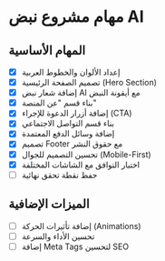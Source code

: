 # مهام مشروع نبض AI

## المهام الأساسية

- [x] إعداد الألوان والخطوط العربية
- [x] تصميم الصفحة الرئيسية (Hero Section)
- [x] إضافة شعار نبض AI مع أيقونة النبض
- [x] بناء قسم "عن المنصة"
- [x] إضافة أزرار الدعوة للإجراء (CTA)
- [x] بناء قسم التواصل الاجتماعي
- [x] إضافة وسائل الدفع المعتمدة
- [x] تصميم Footer مع حقوق النشر
- [x] تحسين التصميم للجوال (Mobile-First)
- [x] اختبار التوافق مع الشاشات المختلفة
- [ ] حفظ نقطة تحقق نهائية

## الميزات الإضافية

- [ ] إضافة تأثيرات الحركة (Animations)
- [ ] تحسين الأداء والسرعة
- [ ] إضافة Meta Tags لتحسين SEO
